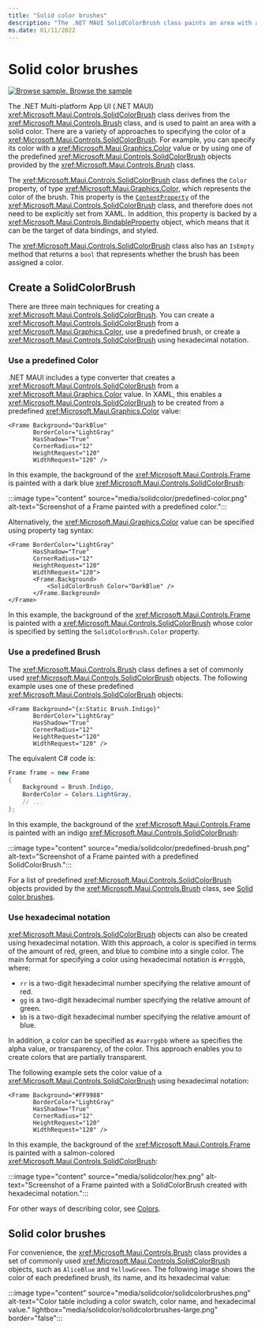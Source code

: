 ```yaml
---
title: "Solid color brushes"
description: "The .NET MAUI SolidColorBrush class paints an area with a solid color."
ms.date: 01/11/2022
---
```


# Solid color brushes

[![Browse sample.](~/media/code-sample.png) Browse the sample](/samples/dotnet/maui-samples/userinterface-brushes)

The .NET Multi-platform App UI (.NET MAUI) <xref:Microsoft.Maui.Controls.SolidColorBrush> class derives from the <xref:Microsoft.Maui.Controls.Brush> class, and is used to paint an area with a solid color. There are a variety of approaches to specifying the color of a <xref:Microsoft.Maui.Controls.SolidColorBrush>. For example, you can specify its color with a <xref:Microsoft.Maui.Graphics.Color> value or by using one of the predefined <xref:Microsoft.Maui.Controls.SolidColorBrush> objects provided by the <xref:Microsoft.Maui.Controls.Brush> class.

The <xref:Microsoft.Maui.Controls.SolidColorBrush> class defines the `Color` property, of type <xref:Microsoft.Maui.Graphics.Color>, which represents the color of the brush. This property is the [`ContentProperty`](xref:Microsoft.Maui.Controls.ContentPropertyAttribute) of the <xref:Microsoft.Maui.Controls.SolidColorBrush> class, and therefore does not need to be explicitly set from XAML. In addition, this property is backed by a <xref:Microsoft.Maui.Controls.BindableProperty> object, which means that it can be the target of data bindings, and styled.

The <xref:Microsoft.Maui.Controls.SolidColorBrush> class also has an `IsEmpty` method that returns a `bool` that represents whether the brush has been assigned a color.

## Create a SolidColorBrush

There are three main techniques for creating a <xref:Microsoft.Maui.Controls.SolidColorBrush>. You can create a <xref:Microsoft.Maui.Controls.SolidColorBrush> from a <xref:Microsoft.Maui.Graphics.Color>, use a predefined brush, or create a <xref:Microsoft.Maui.Controls.SolidColorBrush> using hexadecimal notation.

### Use a predefined Color

.NET MAUI includes a type converter that creates a <xref:Microsoft.Maui.Controls.SolidColorBrush> from a <xref:Microsoft.Maui.Graphics.Color> value. In XAML, this enables a <xref:Microsoft.Maui.Controls.SolidColorBrush> to be created from a predefined <xref:Microsoft.Maui.Graphics.Color> value:

```xaml
<Frame Background="DarkBlue"
       BorderColor="LightGray"
       HasShadow="True"
       CornerRadius="12"
       HeightRequest="120"
       WidthRequest="120" />
```

In this example, the background of the <xref:Microsoft.Maui.Controls.Frame> is painted with a dark blue <xref:Microsoft.Maui.Controls.SolidColorBrush>:

:::image type="content" source="media/solidcolor/predefined-color.png" alt-text="Screenshot of a Frame painted with a predefined color.":::

Alternatively, the <xref:Microsoft.Maui.Graphics.Color> value can be specified using property tag syntax:

```xaml
<Frame BorderColor="LightGray"
       HasShadow="True"
       CornerRadius="12"
       HeightRequest="120"
       WidthRequest="120">
       <Frame.Background>
           <SolidColorBrush Color="DarkBlue" />
       </Frame.Background>
</Frame>
```

In this example, the background of the <xref:Microsoft.Maui.Controls.Frame> is painted with a <xref:Microsoft.Maui.Controls.SolidColorBrush> whose color is specified by setting the `SolidColorBrush.Color` property.

### Use a predefined Brush

The <xref:Microsoft.Maui.Controls.Brush> class defines a set of commonly used <xref:Microsoft.Maui.Controls.SolidColorBrush> objects. The following example uses one of these predefined <xref:Microsoft.Maui.Controls.SolidColorBrush> objects:

```xaml
<Frame Background="{x:Static Brush.Indigo}"
       BorderColor="LightGray"
       HasShadow="True"
       CornerRadius="12"
       HeightRequest="120"
       WidthRequest="120" />       
```

The equivalent C# code is:

```csharp
Frame frame = new Frame
{
    Background = Brush.Indigo,
    BorderColor = Colors.LightGray,
    // ...
};
```

In this example, the background of the <xref:Microsoft.Maui.Controls.Frame> is painted with an indigo <xref:Microsoft.Maui.Controls.SolidColorBrush>:

:::image type="content" source="media/solidcolor/predefined-brush.png" alt-text="Screenshot of a Frame painted with a predefined SolidColorBrush.":::

For a list of predefined <xref:Microsoft.Maui.Controls.SolidColorBrush> objects provided by the <xref:Microsoft.Maui.Controls.Brush> class, see [Solid color brushes](#solid-color-brushes).

### Use hexadecimal notation

<xref:Microsoft.Maui.Controls.SolidColorBrush> objects can also be created using hexadecimal notation. With this approach, a color is specified in terms of the amount of red, green, and blue to combine into a single color. The main format for specifying a color using hexadecimal notation is `#rrggbb`, where:

- `rr` is a two-digit hexadecimal number specifying the relative amount of red.
- `gg` is a two-digit hexadecimal number specifying the relative amount of green.
- `bb` is a two-digit hexadecimal number specifying the relative amount of blue.

In addition, a color can be specified as `#aarrggbb` where `aa` specifies the alpha value, or transparency, of the color. This approach enables you to create colors that are partially transparent.

The following example sets the color value of a <xref:Microsoft.Maui.Controls.SolidColorBrush> using hexadecimal notation:

```xaml
<Frame Background="#FF9988"
       BorderColor="LightGray"
       HasShadow="True"
       CornerRadius="12"
       HeightRequest="120"
       WidthRequest="120" />
```

In this example, the background of the <xref:Microsoft.Maui.Controls.Frame> is painted with a salmon-colored <xref:Microsoft.Maui.Controls.SolidColorBrush>:

:::image type="content" source="media/solidcolor/hex.png" alt-text="Screenshot of a Frame painted with a SolidColorBrush created with hexadecimal notation.":::

For other ways of describing color, see [Colors](~/user-interface/graphics/colors.md).

## Solid color brushes

For convenience, the <xref:Microsoft.Maui.Controls.Brush> class provides a set of commonly used <xref:Microsoft.Maui.Controls.SolidColorBrush> objects, such as `AliceBlue` and `YellowGreen`. The following image shows the color of each predefined brush, its name, and its hexadecimal value:

:::image type="content" source="media/solidcolor/solidcolorbrushes.png" alt-text="Color table including a color swatch, color name, and hexadecimal value." lightbox="media/solidcolor/solidcolorbrushes-large.png" border="false":::
